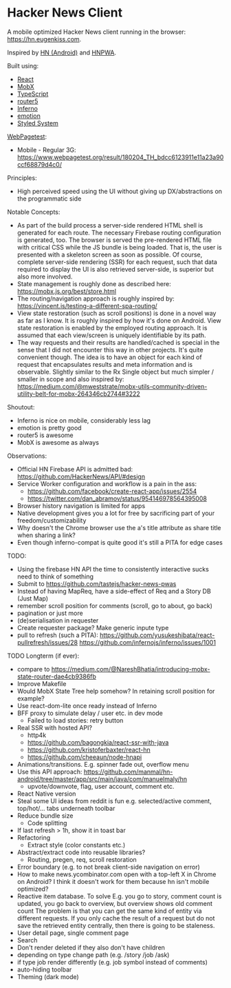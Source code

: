 Hacker News Client
==================

A mobile optimized Hacker News client running in the browser: <https://hn.eugenkiss.com>.

Inspired by [HN (Android)](https://github.com/manmal/hn-android/) and [HNPWA](https://hnpwa.com/).

Built using:
- [React](https://reactjs.org)
- [MobX](https://mobx.js.org)
- [TypeScript](https://www.typescriptlang.org)
- [router5](http://router5.github.io)
- [Inferno](https://infernojs.org)
- [emotion](https://emotion.sh)
- [Styled System](http://jxnblk.com/styled-system)

[WebPagetest](https://www.webpagetest.org/easy):
  - Mobile - Regular 3G: <https://www.webpagetest.org/result/180204_TH_bdcc6123911e11a23a90ccf68879d4c0/>

Principles:
- High perceived speed using the UI without giving up DX/abstractions on the programmatic side

Notable Concepts:
  - As part of the build process a server-side rendered HTML shell is generated for each route.
    The necessary Firebase routing configuration is generated, too. The browser is served the pre-rendered 
    HTML file with critical CSS while the JS bundle is being loaded. That is, the user is presented with a 
    skeleton screen as soon as possible. Of course, complete server-side rendering (SSR) for each request, 
    such that data required to display the UI is also retrieved server-side, is superior but also more involved.
  - State management is roughly done as described here: https://mobx.js.org/best/store.html
  - The routing/navigation approach is roughly inspired by: https://vincent.is/testing-a-different-spa-routing/
  - View state restoration (such as scroll positions) is done in a novel way as far as I know.
    It is roughly inspired by how it's done on Android. View state restoration is enabled by the employed routing
    approach. It is assumed that each view/screen is uniquely identifiable by its path.
  - The way requests and their results are handled/cached is special in the sense that I did not
    encounter this way in other projects. It's quite convenient though. The idea is to have an object
    for each kind of request that encapsulates results and meta information and is observable. Slightly
    similar to the Rx Single object but much simpler / smaller in scope and also inspired by:
    https://medium.com/@mweststrate/mobx-utils-community-driven-utility-belt-for-mobx-264346cb2744#3222

Shoutout:
  - Inferno is nice on mobile, considerably less lag
  - emotion is pretty good
  - router5 is awesome
  - MobX is awesome as always

Observations:
  - Official HN Firebase API is admitted bad: https://github.com/HackerNews/API/#design
  - Service Worker configuration and workflow is a pain in the ass:
      - https://github.com/facebook/create-react-app/issues/2554
      - https://twitter.com/dan_abramov/status/954146978564395008
  - Browser history navigation is limited for apps
  - Native development gives you a lot for free by sacrificing part of your freedom/customizability
  - Why doesn't the Chrome browser use the a's title attribute as share title when sharing a link?
  - Even though inferno-compat is quite good it's still a PITA for edge cases
    
TODO:
- Using the firebase HN API the time to consistently interactive sucks
  need to think of something
- Submit to https://github.com/tastejs/hacker-news-pwas
- Instead of having MapReq, have a side-effect of Req and a Story DB (Just Map)
- remember scroll position for comments (scroll, go to about, go back)
- pagination or just more
- (de)serialisation in requester
- Create requester package? Make generic inpute type
- pull to refresh (such a PITA): 
  https://github.com/yusukeshibata/react-pullrefresh/issues/28
  https://github.com/infernojs/inferno/issues/1001
  
TODO Longterm (if ever):
  - compare to https://medium.com/@NareshBhatia/introducing-mobx-state-router-dae4cb9386fb
  - Improve Makefile
  - Would MobX State Tree help somehow? In retaining scroll position for example?
  - Use react-dom-lite once ready instead of Inferno
  - BFF proxy to simulate delay / user etc. in dev mode
      - Failed to load stories: retry button
  - Real SSR with hosted API?
      - http4k
      - https://github.com/bagongkia/react-ssr-with-java
      - https://github.com/kristoferbaxter/react-hn
      - https://github.com/cheeaun/node-hnapi
  - Animations/transitions. E.g. spinner fade out, overflow menu
  - Use this API approach: https://github.com/manmal/hn-android/tree/master/app/src/main/java/com/manuelmaly/hn
      - upvote/downvote, flag, user account, comment etc.
  - React Native version
  - Steal some UI ideas from reddit is fun 
    e.g. selected/active comment, top/hot/... tabs underneath toolbar
  - Reduce bundle size
      - Code splitting
  - If last refresh > 1h, show it in toast bar
  - Refactoring
      - Extract style (color constants etc.)
  - Abstract/extract code into reusable libraries?
      - Routing, pregen, req, scroll restoration
  - Error boundary (e.g. to not break client-side navigation on error)
  - How to make news.ycombinator.com open with a top-left X in Chrome on Android?
    I think it doesn't work for them because hn isn't mobile optimized?
  - Reactive item database. To solve E.g. you go to story, comment count is updated,
    you go back to overview, but overview shows old comment count
    The problem is that you can get the same kind of entity via different requests.
    If you only cache the result of a request but do not save the retrieved entity
    centrally, then there is going to be staleness.
  - User detail page, single comment page
  - Search
  - Don't render deleted if they also don't have children
  - depending on type change path (e.g. /story /job /ask)
  - if type job render differently (e.g. job symbol instead of comments)
  - auto-hiding toolbar
  - Theming (dark mode)
